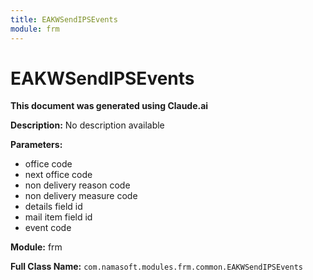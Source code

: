 ```yaml
---
title: EAKWSendIPSEvents
module: frm
---
```



<div class='entity-flows'>

# EAKWSendIPSEvents

**This document was generated using Claude.ai**

**Description:** No description available

**Parameters:**
- office code
- next office code
- non delivery reason code
- non delivery measure code
- details field id
- mail item field id
- event code

**Module:** frm

**Full Class Name:** `com.namasoft.modules.frm.common.EAKWSendIPSEvents`


</div>

